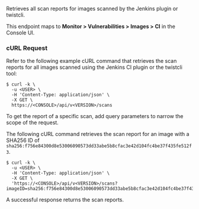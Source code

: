Retrieves all scan reports for images scanned by the Jenkins plugin or twistcli.

This endpoint maps to **Monitor > Vulnerabilities > Images > CI** in the Console UI.

### cURL Request

Refer to the following example cURL command that retrieves the scan reports for all images scanned using the Jenkins CI plugin or the twistcli tool:

```
$ curl -k \
  -u <USER> \
  -H 'Content-Type: application/json' \
  -X GET \
  https://<CONSOLE>/api/v<VERSION>/scans
```

To get the report of a specific scan, add query parameters to narrow the scope of the request.

The following cURL command retrieves the scan report for an image with a SHA256 ID of `sha256:f756e84300d8e53006090573dd33abe5b8cfac3e42d104fc4be37f435fe512f3`.
 
```
$ curl -k \
  -u <USER> \
  -H 'Content-Type: application/json' \
  -X GET \
  'https://<CONSOLE>/api/v<VERSION>/scans?imageID=sha256:f756e84300d8e53006090573dd33abe5b8cfac3e42d104fc4be37f435fe512f3'
```

A successful response returns the scan reports.
